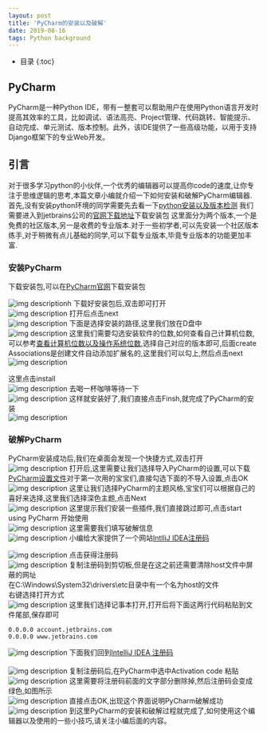 ```yaml
---
layout: post
title: 'PyCharm的安装以及破解'
date: 2019-08-16 
tags: Python background 
---
```



* 目录
{:toc}



## PyCharm
PyCharm是一种Python IDE，带有一整套可以帮助用户在使用Python语言开发时提高其效率的工具，比如调试、语法高亮、Project管理、代码跳转、智能提示、自动完成、单元测试、版本控制。此外，该IDE提供了一些高级功能，以用于支持Django框架下的专业Web开发。
## 引言
对于很多学习python的小伙伴,一个优秀的编辑器可以提高你code的速度,让你专注于思维逻辑的思考,本篇文章小编就介绍一下如何安装和破解PyCharm编辑器.
首先,没有安装python环境的同学需要先去看一下[python安装以及版本检测](https://blog.csdn.net/qq_40223983/article/details/95655470)
我们需要进入到jetbrains公司的[官网下载地址](http://www.jetbrains.com/pycharm/download/)下载安装包
这里面分为两个版本,一个是免费的社区版本,另一是收费的专业版本.对于一些初学者,可以先安装一个社区版本练手,对于稍微有点儿基础的同学,可以下载专业版本,毕竟专业版本的功能更加丰富.
### 安装PyCharm  
下载安装包,可以在[PyCharm官网](http://www.jetbrains.com/pycharm/?fromMenu)下载安装包  

![img description](/images/posts/pycharm/install1.png)h
下载好安装包后,双击即可打开    
![img description](/images/posts/pycharm/install2.png)
打开后点击next  
![img description](/images/posts/pycharm/install3.png)
下面是选择安装的路径,这里我们放在D盘中  
![img description](/images/posts/pycharm/install4.png)
这里我们需要勾选安装软件的位数,如何查看自己计算机位数,可以参考[查看计算机位数以及操作系统位数](https://blog.csdn.net/a_dreaming_fish/article/details/50442617),选择自己对应的版本即可,后面create Associations是创建文件自动添加扩展名的,这里我们可以勾上,然后点击next  
![img description](/images/posts/pycharm/install5.png)

这里点击install  
![img description](/images/posts/pycharm/install6.png)
去喝一杯咖啡等待一下  
![img description](/images/posts/pycharm/install7.png)
这样就安装好了,我们直接点击Finsh,就完成了PyCharm的安装  
![img description](/images/posts/pycharm/install8.png)

### 破解PyCharm  
PyCharm安装成功后,我们在桌面会发现一个快捷方式,双击打开  
![img description](/images/posts/pycharm/install9.png)
打开后,这里需要让我们选择导入PyCharm的设置,可以下载[PyCharm设置文件](https://download.csdn.net/download/qq_40223983/11367284)对于第一次用的宝宝们,直接勾选下面的不导入设置,点击OK  
![img description](/images/posts/pycharm/install10.png)
这里让我们选择PyCharm的主题风格,宝宝们可以根据自己的喜好来选择,这里我们选择深色主题,点击Next  
![img description](/images/posts/pycharm/install11.png)
这里提示我们安装一些插件,我们直接跳过即可,点击start using PyCharm 开始使用  
![img description](/images/posts/pycharm/install12.png)
这里需要我们填写破解信息  
![img description](/images/posts/pycharm/install13.png)
小编给大家提供了一个网站[IntlliJ IDEA注册码](http://idea.medeming.com/jet/)  

![img description](/images/posts/pycharm/install14.png)
点击获得注册码  
![img description](/images/posts/pycharm/install15.png)
复制注册码到剪切板,但是在这之前还需要清除host文件中屏蔽的网址  
在C:\Windows\System32\drivers\etc目录中有一个名为host的文件  
右键选择打开方式  
![img description](/images/posts/pycharm/install16.png)
这里我们选择记事本打开,打开后将下面这两行代码粘贴到文件尾部,保存即可  

```
0.0.0.0 account.jetbrains.com
0.0.0.0 www.jetbrains.com
```

![img description](/images/posts/pycharm/install17.png)
下面我们回到[IntelliJ IDEA 注册码  
](http://idea.lanyus.com/)  
![img description](/images/posts/pycharm/install18.png)
复制注册码后,在PyCharm中选中Activation code 粘贴  
![img description](/images/posts/pycharm/install19.png)
这里需要将注册码前面的文字部分删除掉,然后注册码会变成绿色,如图所示  
![img description](/images/posts/pycharm/install20.png)
直接点击OK,出现这个界面说明PyCharm破解成功  
![img description](/images/posts/pycharm/install21.png)
到这里PyCharm的安装和破解过程就完成了,如何使用这个编辑器以及使用的一些小技巧,请关注小编后面的内容。






